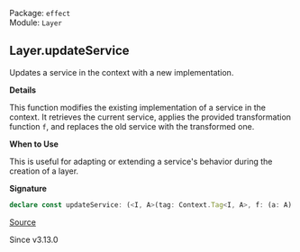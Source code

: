 Package: `effect`<br />
Module: `Layer`<br />

## Layer.updateService

Updates a service in the context with a new implementation.

**Details**

This function modifies the existing implementation of a service in the
context. It retrieves the current service, applies the provided
transformation function `f`, and replaces the old service with the
transformed one.

**When to Use**

This is useful for adapting or extending a service's behavior during the
creation of a layer.

**Signature**

```ts
declare const updateService: (<I, A>(tag: Context.Tag<I, A>, f: (a: A) => A) => <A1, E1, R1>(layer: Layer<A1, E1, R1>) => Layer<A1, E1, I | R1>) & (<A1, E1, R1, I, A>(layer: Layer<A1, E1, R1>, tag: Context.Tag<I, A>, f: (a: A) => A) => Layer<A1, E1, I | R1>)
```

[Source](https://github.com/Effect-TS/effect/tree/main/packages/effect/src/Layer.ts#L1146)

Since v3.13.0